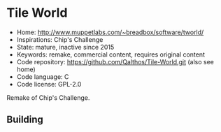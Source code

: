 # Tile World

- Home: http://www.muppetlabs.com/~breadbox/software/tworld/
- Inspirations: Chip's Challenge
- State: mature, inactive since 2015
- Keywords: remake, commercial content, requires original content
- Code repository: https://github.com/Qalthos/Tile-World.git (also see home)
- Code language: C
- Code license: GPL-2.0

Remake of Chip's Challenge.

## Building
